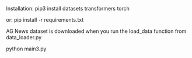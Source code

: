 Installation:
pip3 install datasets transformers torch

or: pip install -r requirements.txt


AG News dataset is downloaded when you run the load_data function from data_loader.py

python main3.py

